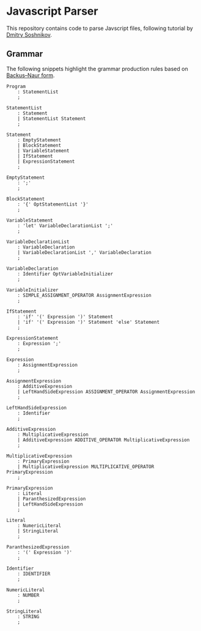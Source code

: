 # Javascript Parser

This repository contains code to parse Javscript files, following tutorial by [Dmitry Soshnikov](http://dmitrysoshnikov.com/courses/parser-from-scratch/).

## Grammar

The following snippets highlight the grammar production rules based on [Backus–Naur form](https://en.wikipedia.org/wiki/Backus%E2%80%93Naur_form).

```
Program
    : StatementList
    ;
    
StatementList
    : Statement
    | StatementList Statement
    ;

Statement
    : EmptyStatement
    | BlockStatement
    | VariableStatement
    | IfStatement
    | ExpressionStatement
    ;

EmptyStatement
    : ';'
    ;
    
BlockStatement
    : '{' OptStatementList '}'
    ;

VariableStatement
    : 'let' VariableDeclarationList ';'
    ;
    
VariableDeclarationList
    : VariableDeclaration
    | VariableDeclarationList ',' VariableDeclaration
    ;

VariableDeclaration
    : Identifier OptVariableInitializer
    ;
    
VariableInitializer
    : SIMPLE_ASSIGNMENT_OPERATOR AssignmentExpression
    ;

IfStatement
    : 'if' '(' Expression ')' Statement
    | 'if' '(' Expression ')' Statement 'else' Statement
    ;

ExpressionStatement
    : Expression ';'
    ;
    
Expression
    : AssignmentExpression
    ;

AssignmentExpression
    : AdditiveExpression
    | LeftHandSideExpression ASSIGNMENT_OPERATOR AssignmentExpression
    ;
    
LeftHandSideExpression
    : Identifier
    ;

AdditiveExpression
    : MultiplicativeExpression
    | AdditiveExpression ADDITIVE_OPERATOR MultiplicativeExpression
    ;
    
MultiplicativeExpression
    : PrimaryExpression
    | MultiplicativeExpression MULTIPLICATIVE_OPERATOR PrimaryExpression
    ;
    
PrimaryExpression
    : Literal
    | ParanthesizedExpression
    | LeftHandSideExpression
    ;
    
Literal
    : NumericLiteral
    | StringLiteral
    ;
    
ParanthesizedExpression
    : '(' Expression ')'
    ;

Identifier
    : IDENTIFIER
    ;

NumericLiteral
    : NUMBER
    ;

StringLiteral
    : STRING
    ;
```
